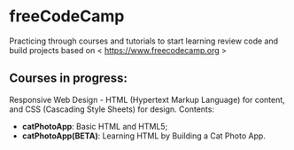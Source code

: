 # freeCodeCamp
Practicing through courses and tutorials to start learning review code and build projects based on &lt; https://www.freecodecamp.org &gt;

## Courses in progress:
Responsive Web Design - HTML (Hypertext Markup Language) for content, and CSS (Cascading Style Sheets) for design. Contents:
  
  - __catPhotoApp__: Basic HTML and HTML5;
  - __catPhotoApp(BETA)__: Learning HTML by Building a Cat Photo App.
  
